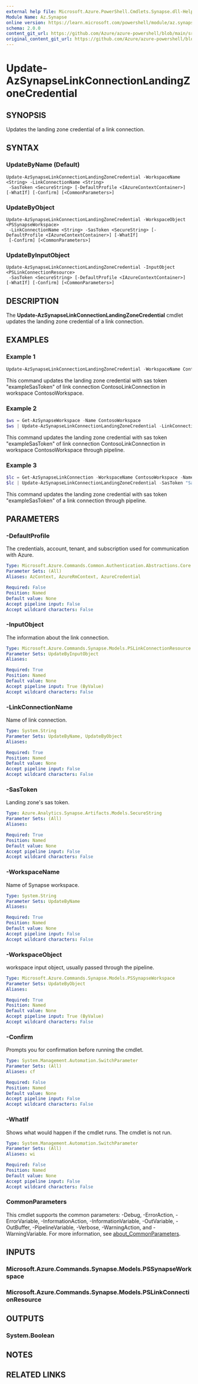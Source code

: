 ```yaml
---
external help file: Microsoft.Azure.PowerShell.Cmdlets.Synapse.dll-Help.xml
Module Name: Az.Synapse
online version: https://learn.microsoft.com/powershell/module/az.synapse/update-azsynapselinkconnectionlandingzonecredential
schema: 2.0.0
content_git_url: https://github.com/Azure/azure-powershell/blob/main/src/Synapse/Synapse/help/Update-AzSynapseLinkConnectionLandingZoneCredential.md
original_content_git_url: https://github.com/Azure/azure-powershell/blob/main/src/Synapse/Synapse/help/Update-AzSynapseLinkConnectionLandingZoneCredential.md
---
```


# Update-AzSynapseLinkConnectionLandingZoneCredential

## SYNOPSIS
Updates the landing zone credential of a link connection.

## SYNTAX

### UpdateByName (Default)
```
Update-AzSynapseLinkConnectionLandingZoneCredential -WorkspaceName <String> -LinkConnectionName <String>
 -SasToken <SecureString> [-DefaultProfile <IAzureContextContainer>] [-WhatIf] [-Confirm] [<CommonParameters>]
```

### UpdateByObject
```
Update-AzSynapseLinkConnectionLandingZoneCredential -WorkspaceObject <PSSynapseWorkspace>
 -LinkConnectionName <String> -SasToken <SecureString> [-DefaultProfile <IAzureContextContainer>] [-WhatIf]
 [-Confirm] [<CommonParameters>]
```

### UpdateByInputObject
```
Update-AzSynapseLinkConnectionLandingZoneCredential -InputObject <PSLinkConnectionResource>
 -SasToken <SecureString> [-DefaultProfile <IAzureContextContainer>] [-WhatIf] [-Confirm] [<CommonParameters>]
```

## DESCRIPTION
The **Update-AzSynapseLinkConnectionLandingZoneCredential** cmdlet updates the landing zone credential of a link connection.

## EXAMPLES

### Example 1
```powershell
Update-AzSynapseLinkConnectionLandingZoneCredential -WorkspaceName ContosoWorkspace -LinkConnectionName ContosoLinkConnection -SasToken "SampleSasToken"
```

This command updates the landing zone credential with sas token "exampleSasToken" of link connection ContosoLinkConnection in workspace ContosoWorkspace.

### Example 2
```powershell
$ws = Get-AzSynapseWorkspace -Name ContosoWorkspace
$ws | Update-AzSynapseLinkConnectionLandingZoneCredential -LinkConnectionName ContosoLinkConnection -SasToken "SampleSasToken"
```

This command updates the landing zone credential with sas token "exampleSasToken" of link connection ContosoLinkConnection in workspace ContosoWorkspace through pipeline.

### Example 3
```powershell
$lc = Get-AzSynapseLinkConnection -WorkspaceName ContosoWorkspace -Name ContosoLinkConnection
$lc | Update-AzSynapseLinkConnectionLandingZoneCredential -SasToken "SampleSasToken"
```

This command updates the landing zone credential with sas token "exampleSasToken" of a link connection through pipeline.

## PARAMETERS

### -DefaultProfile
The credentials, account, tenant, and subscription used for communication with Azure.

```yaml
Type: Microsoft.Azure.Commands.Common.Authentication.Abstractions.Core.IAzureContextContainer
Parameter Sets: (All)
Aliases: AzContext, AzureRmContext, AzureCredential

Required: False
Position: Named
Default value: None
Accept pipeline input: False
Accept wildcard characters: False
```

### -InputObject
The information about the link connection.

```yaml
Type: Microsoft.Azure.Commands.Synapse.Models.PSLinkConnectionResource
Parameter Sets: UpdateByInputObject
Aliases:

Required: True
Position: Named
Default value: None
Accept pipeline input: True (ByValue)
Accept wildcard characters: False
```

### -LinkConnectionName
Name of link connection.

```yaml
Type: System.String
Parameter Sets: UpdateByName, UpdateByObject
Aliases:

Required: True
Position: Named
Default value: None
Accept pipeline input: False
Accept wildcard characters: False
```

### -SasToken
Landing zone's sas token.

```yaml
Type: Azure.Analytics.Synapse.Artifacts.Models.SecureString
Parameter Sets: (All)
Aliases:

Required: True
Position: Named
Default value: None
Accept pipeline input: False
Accept wildcard characters: False
```

### -WorkspaceName
Name of Synapse workspace.

```yaml
Type: System.String
Parameter Sets: UpdateByName
Aliases:

Required: True
Position: Named
Default value: None
Accept pipeline input: False
Accept wildcard characters: False
```

### -WorkspaceObject
workspace input object, usually passed through the pipeline.

```yaml
Type: Microsoft.Azure.Commands.Synapse.Models.PSSynapseWorkspace
Parameter Sets: UpdateByObject
Aliases:

Required: True
Position: Named
Default value: None
Accept pipeline input: True (ByValue)
Accept wildcard characters: False
```

### -Confirm
Prompts you for confirmation before running the cmdlet.

```yaml
Type: System.Management.Automation.SwitchParameter
Parameter Sets: (All)
Aliases: cf

Required: False
Position: Named
Default value: None
Accept pipeline input: False
Accept wildcard characters: False
```

### -WhatIf
Shows what would happen if the cmdlet runs.
The cmdlet is not run.

```yaml
Type: System.Management.Automation.SwitchParameter
Parameter Sets: (All)
Aliases: wi

Required: False
Position: Named
Default value: None
Accept pipeline input: False
Accept wildcard characters: False
```

### CommonParameters
This cmdlet supports the common parameters: -Debug, -ErrorAction, -ErrorVariable, -InformationAction, -InformationVariable, -OutVariable, -OutBuffer, -PipelineVariable, -Verbose, -WarningAction, and -WarningVariable. For more information, see [about_CommonParameters](http://go.microsoft.com/fwlink/?LinkID=113216).

## INPUTS

### Microsoft.Azure.Commands.Synapse.Models.PSSynapseWorkspace

### Microsoft.Azure.Commands.Synapse.Models.PSLinkConnectionResource

## OUTPUTS

### System.Boolean

## NOTES

## RELATED LINKS
